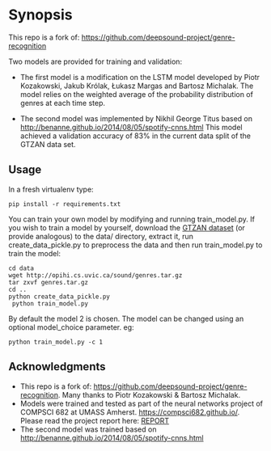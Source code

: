Synopsis
=====================================

This repo is a fork of: https://github.com/deepsound-project/genre-recognition

Two models are provided for training and validation:

* The first model is a modification on the LSTM model developed by Piotr Kozakowski, Jakub Królak, Łukasz Margas and Bartosz Michalak. The model relies on the weighted average of the probability distribution of genres at each time step. 

* The second model was implemented by Nikhil George Titus based on http://benanne.github.io/2014/08/05/spotify-cnns.html This model achieved a validation accuracy of 83% in the current data split of the GTZAN data set. 



Usage
-----

In a fresh virtualenv type:  

```shell
pip install -r requirements.txt
```

You can train your own model by modifying and running train\_model.py. If you wish to train a model by yourself, download the [GTZAN dataset](http://opihi.cs.uvic.ca/sound/genres.tar.gz) (or provide analogous) to the data/ directory, extract it, run create\_data\_pickle.py to preprocess the data and then run train\_model.py to train the model:

```shell
cd data
wget http://opihi.cs.uvic.ca/sound/genres.tar.gz
tar zxvf genres.tar.gz
cd ..
python create_data_pickle.py
 python train_model.py
```

By default the model 2 is chosen. The model can be changed using an optional model_choice parameter. eg: 

```shell
python train_model.py -c 1

```


Acknowledgments
----------

* This repo is a fork of: https://github.com/deepsound-project/genre-recognition. Many thanks to Piotr Kozakowski & Bartosz Michalak. 
* Models were trained and tested as part of the neural networks project of COMPSCI 682 at UMASS Amherst. https://compsci682.github.io/. Please read the project report here: [REPORT](https://github.com/nikhiltitus/genre-recognition/blob/master/report/finalreport.pdf)
* The second model was trained based on http://benanne.github.io/2014/08/05/spotify-cnns.html
